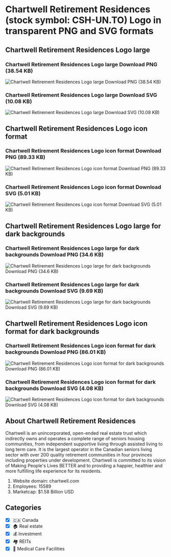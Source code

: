 # Chartwell Retirement Residences (stock symbol: CSH-UN.TO) Logo in transparent PNG and SVG formats

## Chartwell Retirement Residences Logo large

### Chartwell Retirement Residences Logo large Download PNG (38.54 KB)

![Chartwell Retirement Residences Logo large Download PNG (38.54 KB)](/img/orig/CSH-UN.TO_BIG-e3e02648.png)

### Chartwell Retirement Residences Logo large Download SVG (10.08 KB)

![Chartwell Retirement Residences Logo large Download SVG (10.08 KB)](/img/orig/CSH-UN.TO_BIG-041df33a.svg)

## Chartwell Retirement Residences Logo icon format

### Chartwell Retirement Residences Logo icon format Download PNG (89.33 KB)

![Chartwell Retirement Residences Logo icon format Download PNG (89.33 KB)](/img/orig/CSH-UN.TO-06ec3456.png)

### Chartwell Retirement Residences Logo icon format Download SVG (5.01 KB)

![Chartwell Retirement Residences Logo icon format Download SVG (5.01 KB)](/img/orig/CSH-UN.TO-99ce4493.svg)

## Chartwell Retirement Residences Logo large for dark backgrounds

### Chartwell Retirement Residences Logo large for dark backgrounds Download PNG (34.6 KB)

![Chartwell Retirement Residences Logo large for dark backgrounds Download PNG (34.6 KB)](/img/orig/CSH-UN.TO_BIG.D-92140d89.png)

### Chartwell Retirement Residences Logo large for dark backgrounds Download SVG (9.69 KB)

![Chartwell Retirement Residences Logo large for dark backgrounds Download SVG (9.69 KB)](/img/orig/CSH-UN.TO_BIG.D-b8d552e2.svg)

## Chartwell Retirement Residences Logo icon format for dark backgrounds

### Chartwell Retirement Residences Logo icon format for dark backgrounds Download PNG (86.01 KB)

![Chartwell Retirement Residences Logo icon format for dark backgrounds Download PNG (86.01 KB)](/img/orig/CSH-UN.TO.D-16b3fa05.png)

### Chartwell Retirement Residences Logo icon format for dark backgrounds Download SVG (4.08 KB)

![Chartwell Retirement Residences Logo icon format for dark backgrounds Download SVG (4.08 KB)](/img/orig/CSH-UN.TO.D-5c226b35.svg)

## About Chartwell Retirement Residences

Chartwell is an unincorporated, open-ended real estate trust which indirectly owns and operates a complete range of seniors housing communities, from independent supportive living through assisted living to long term care. It is the largest operator in the Canadian seniors living sector with over 200 quality retirement communities in four provinces including properties under development. Chartwell is committed to its vision of Making People's Lives BETTER and to providing a happier, healthier and more fulfilling life experience for its residents.

1. Website domain: chartwell.com
2. Employees: 15589
3. Marketcap: $1.58 Billion USD


## Categories
- [x] 🇨🇦 Canada
- [x] 🏠 Real estate
- [x] 💰 Investment
- [x] 🏘️ REITs
- [x] 🏥 Medical Care Facilities
